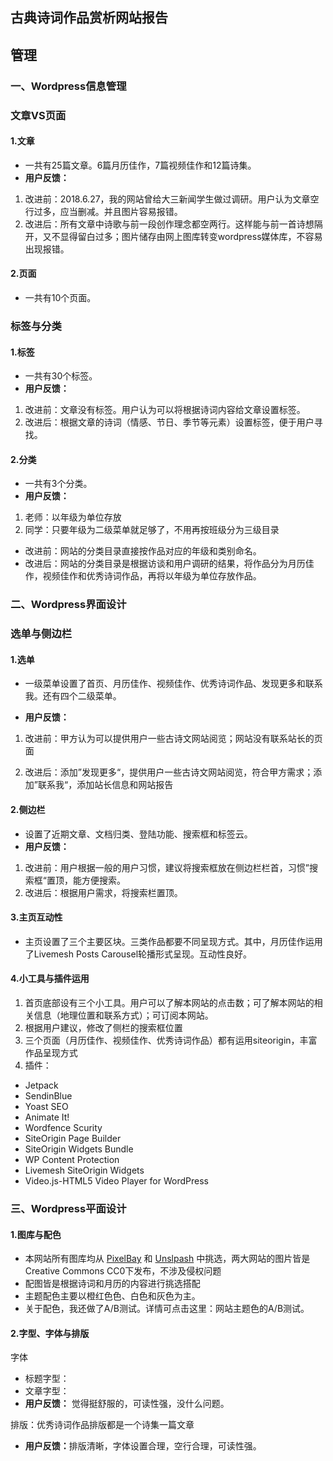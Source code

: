 ## 古典诗词作品赏析网站报告

## 管理

### 一、Wordpress信息管理
### 文章VS页面
#### 1.文章
- 一共有25篇文章。6篇月历佳作，7篇视频佳作和12篇诗集。
- <strong>用户反馈：</strong>
1. 改进前：2018.6.27，我的网站曾给大三新闻学生做过调研。用户认为文章空行过多，应当删减。并且图片容易报错。
1. 改进后：所有文章中诗歌与前一段创作理念都空两行。这样能与前一首诗想隔开，又不显得留白过多；图片储存由网上图库转变wordpress媒体库，不容易出现报错。

#### 2.页面
- 一共有10个页面。

### 标签与分类
#### 1.标签
- 一共有30个标签。
- <strong>用户反馈：</strong>
1. 改进前：文章没有标签。用户认为可以将根据诗词内容给文章设置标签。
1. 改进后：根据文章的诗词（情感、节日、季节等元素）设置标签，便于用户寻找。
#### 2.分类
- 一共有3个分类。
- <strong>用户反馈：</strong>
1. 老师：以年级为单位存放
1. 同学：只要年级为二级菜单就足够了，不用再按班级分为三级目录
- 改进前：网站的分类目录直接按作品对应的年级和类别命名。
- 改进后：网站的分类目录是根据访谈和用户调研的结果，将作品分为月历佳作，视频佳作和优秀诗词作品，再将以年级为单位存放作品。

### 二、Wordpress界面设计
### 选单与侧边栏
#### 1.选单
- 一级菜单设置了首页、月历佳作、视频佳作、优秀诗词作品、发现更多和联系我。还有四个二级菜单。

- <strong>用户反馈：</strong>
1. 改进前：甲方认为可以提供用户一些古诗文网站阅览；网站没有联系站长的页面

1. 改进后：添加”发现更多“，提供用户一些古诗文网站阅览，符合甲方需求；添加”联系我“，添加站长信息和网站报告

#### 2.侧边栏
- 设置了近期文章、文档归类、登陆功能、搜索框和标签云。
- <strong>用户反馈：</strong>
1. 改进前：用户根据一般的用户习惯，建议将搜索框放在侧边栏栏首，习惯”搜索框“置顶，能方便搜索。
1. 改进后：根据用户需求，将搜索栏置顶。

#### 3.主页互动性
- 主页设置了三个主要区块。三类作品都要不同呈现方式。其中，月历佳作运用了Livemesh Posts Carousel轮播形式呈现。互动性良好。

#### 4.小工具与插件运用

1. 首页底部设有三个小工具。用户可以了解本网站的点击数；可了解本网站的相关信息（地理位置和联系方式）；可订阅本网站。
1. 根据用户建议，修改了侧栏的搜索框位置
1. 三个页面（月历佳作、视频佳作、优秀诗词作品）都有运用siteorigin，丰富作品呈现方式
1. 插件：
- Jetpack
- SendinBlue
- Yoast SEO
- Animate It!
- Wordfence Scurity
- SiteOrigin Page Builder
- SiteOrigin Widgets Bundle
- WP Content Protection
- Livemesh SiteOrigin Widgets
- Video.js-HTML5 Video Player for WordPress

### 三、Wordpress平面设计
#### 1.图库与配色
- 本网站所有图库均从 <a href="https://pixabay.com/" target="blank">PixelBay</a> 和 <a href="https://unsplash.com/" target="blank">Unslpash</a> 中挑选，两大网站的图片皆是Creative Commons CC0下发布，不涉及侵权问题
- 配图皆是根据诗词和月历的内容进行挑选搭配
- 主题配色主要以橙红色色、白色和灰色为主。
- 关于配色，我还做了A/B测试。详情可点击这里：网站主题色的A/B测试。

#### 2.字型、字体与排版
字体
- 标题字型：
- 文章字型：
- <strong>用户反馈：</strong> 觉得挺舒服的，可读性强，没什么问题。

排版：优秀诗词作品排版都是一个诗集一篇文章

- <strong>用户反馈：</strong>排版清晰，字体设置合理，空行合理，可读性强。